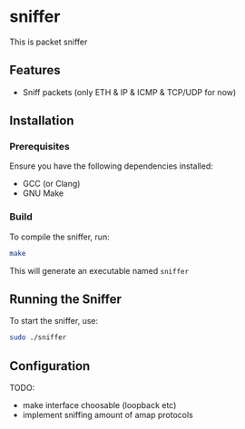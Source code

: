 # sniffer
This is packet sniffer

## Features
- Sniff packets (only ETH & IP & ICMP & TCP/UDP for now)

## Installation
### Prerequisites
Ensure you have the following dependencies installed:
- GCC (or Clang)
- GNU Make

### Build
To compile the sniffer, run:
```sh
make
```

This will generate an executable named `sniffer`

## Running the Sniffer
To start the sniffer, use:
```sh
sudo ./sniffer
```

## Configuration
TODO: 
- make interface choosable (loopback etc)
- implement sniffing amount of amap protocols
